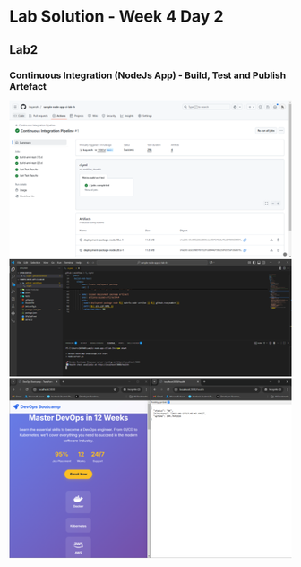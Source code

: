 # Lab Solution - Week 4 Day 2
## Lab2
### Continuous Integration (NodeJs App) - Build, Test and Publish Artefact 

![Screenshot 1](Screenshot%202025-09-27%20195428.png)
![Screenshot 2](Screenshot%202025-09-27%20200451.png)
![Screenshot 3](Screenshot%202025-09-27%20200611.png)


